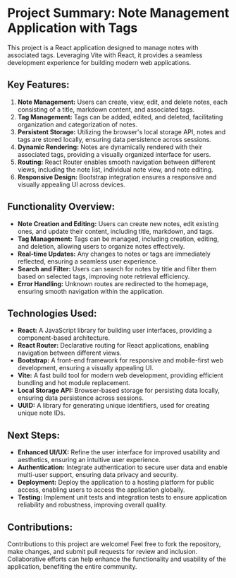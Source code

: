 # Project Summary: Note Management Application with Tags

This project is a React application designed to manage notes with associated tags. Leveraging Vite with React, it provides a seamless development experience for building modern web applications.

## Key Features:

1. **Note Management:** Users can create, view, edit, and delete notes, each consisting of a title, markdown content, and associated tags.
2. **Tag Management:** Tags can be added, edited, and deleted, facilitating organization and categorization of notes.
3. **Persistent Storage:** Utilizing the browser's local storage API, notes and tags are stored locally, ensuring data persistence across sessions.
4. **Dynamic Rendering:** Notes are dynamically rendered with their associated tags, providing a visually organized interface for users.
5. **Routing:** React Router enables smooth navigation between different views, including the note list, individual note view, and note editing.
6. **Responsive Design:** Bootstrap integration ensures a responsive and visually appealing UI across devices.

## Functionality Overview:

- **Note Creation and Editing:** Users can create new notes, edit existing ones, and update their content, including title, markdown, and tags.
- **Tag Management:** Tags can be managed, including creation, editing, and deletion, allowing users to organize notes effectively.
- **Real-time Updates:** Any changes to notes or tags are immediately reflected, ensuring a seamless user experience.
- **Search and Filter:** Users can search for notes by title and filter them based on selected tags, improving note retrieval efficiency.
- **Error Handling:** Unknown routes are redirected to the homepage, ensuring smooth navigation within the application.

## Technologies Used:

- **React:** A JavaScript library for building user interfaces, providing a component-based architecture.
- **React Router:** Declarative routing for React applications, enabling navigation between different views.
- **Bootstrap:** A front-end framework for responsive and mobile-first web development, ensuring a visually appealing UI.
- **Vite:** A fast build tool for modern web development, providing efficient bundling and hot module replacement.
- **Local Storage API:** Browser-based storage for persisting data locally, ensuring data persistence across sessions.
- **UUID:** A library for generating unique identifiers, used for creating unique note IDs.

## Next Steps:

- **Enhanced UI/UX:** Refine the user interface for improved usability and aesthetics, ensuring an intuitive user experience.
- **Authentication:** Integrate authentication to secure user data and enable multi-user support, ensuring data privacy and security.
- **Deployment:** Deploy the application to a hosting platform for public access, enabling users to access the application globally.
- **Testing:** Implement unit tests and integration tests to ensure application reliability and robustness, improving overall quality.

## Contributions:

Contributions to this project are welcome! Feel free to fork the repository, make changes, and submit pull requests for review and inclusion. Collaborative efforts can help enhance the functionality and usability of the application, benefiting the entire community.